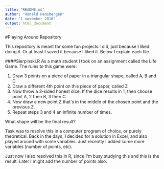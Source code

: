 ```yaml
---
title: "README.md"
author: "Ronald Hensbergen"
date: "1 november 2016"
output: html_document
---
```


#Playing Around Repository

This repository is meant for some fun projects I did, just because I liked doing it. Or at least I saved it because I liked it. Below I explain each file.

####Sierpinski.R
As a math student I took on an assignment called the Life Game. The rules to this game were:  
1. Draw 3 points on a piece of paper in a triangular shape, called A, B and C  
2. Draw a different 4th point on this piece of paper, called Z  
3. Now throw a 3-sided honest dice. If the dice results in 1, then choose point A, 2 then B, 3 then C.  
4. Now draw a new point Z that's in the middle of the chosen point and the previous Z.  
5. Repeat steps 3 and 4 an infinite number of times.  

What shape will be the final result?

Task was to resolve this in a computer program of choice, or purely theoretical. Back in the days, I decided for a solution in Excel, and also played around with some variables. Just recently I added some more variables (number of points, etc).

Just now I also resolved this in R, since I'm busy studying this and this is the result. Later I might add the number of points also.
